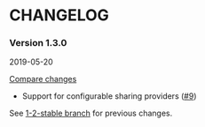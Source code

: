 # CHANGELOG

### Version 1.3.0

2019-05-20

[Compare changes](https://github.com/codevise/pageflow-outline-navigation-bar/compare/1-2-stable...v1.3.0)

- Support for configurable sharing providers
  ([#9](https://github.com/codevise/pageflow-outline-navigation-bar/pull/9))

See
[1-2-stable branch](https://github.com/codevise/pageflow-outline-navigation-bar/blob/1-2-stable/CHANGELOG.md)
for previous changes.
